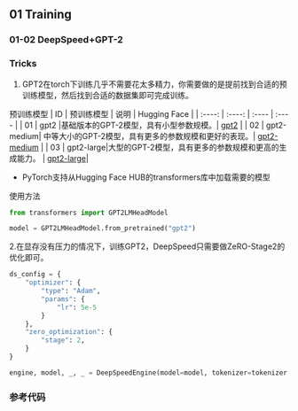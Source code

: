 ## 01 Training

### 01-02 DeepSpeed+GPT-2

### Tricks
1. GPT2在torch下训练几乎不需要花太多精力，你需要做的是提前找到合适的预训练模型，然后找到合适的数据集即可完成训练。

预训练模型
|  ID | 预训练模型 | 说明 | Hugging Face |
| :----: | :----: | :---- |  :---- |
|  01 | gpt2 |基础版本的GPT-2模型，具有小型参数规模。| [gpt2](https://huggingface.co/gpt2/resolve/main/pytorch_model.bin) | 
|  02 | gpt2-medium| 中等大小的GPT-2模型，具有更多的参数规模和更好的表现。| [gpt2-medium](https://huggingface.co/gpt2-medium/resolve/main/pytorch_model.bin) |
|  03 | gpt2-large|大型的GPT-2模型，具有更多的参数规模和更高的生成能力。 | [gpt2-large](https://huggingface.co/gpt2-large/resolve/main/pytorch_model.bin)|

* PyTorch支持从Hugging Face HUB的transformers库中加载需要的模型


使用方法
```python
from transformers import GPT2LMHeadModel

model = GPT2LMHeadModel.from_pretrained("gpt2")
```

2.在显存没有压力的情况下，训练GPT2，DeepSpeed只需要做ZeRO-Stage2的优化即可。

```python
ds_config = {
    "optimizer": {
        "type": "Adam",
        "params": {
            "lr": 5e-5
        }
    },
    "zero_optimization": {
        "stage": 2,
    }
}

engine, model, _, _ = DeepSpeedEngine(model=model, tokenizer=tokenizer, config_params=ds_config)

```

### 参考代码
